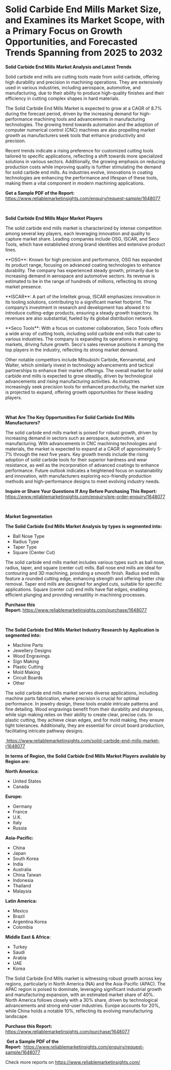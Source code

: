 <p><h1>Solid Carbide End Mills Market Size, and Examines its Market Scope, with a Primary Focus on Growth Opportunities, and Forecasted Trends Spanning from 2025 to 2032</h1></p><p><strong>Solid Carbide End Mills Market Analysis and Latest Trends</strong></p>
<p><p>Solid carbide end mills are cutting tools made from solid carbide, offering high durability and precision in machining operations. They are extensively used in various industries, including aerospace, automotive, and manufacturing, due to their ability to produce high-quality finishes and their efficiency in cutting complex shapes in hard materials. </p><p>The Solid Carbide End Mills Market is expected to grow at a CAGR of 8.7% during the forecast period, driven by the increasing demand for high-performance machining tools and advancements in manufacturing technologies. The growing trend towards automation and the adoption of computer numerical control (CNC) machines are also propelling market growth as manufacturers seek tools that enhance productivity and precision.</p><p>Recent trends indicate a rising preference for customized cutting tools tailored to specific applications, reflecting a shift towards more specialized solutions in various sectors. Additionally, the growing emphasis on reducing production costs while improving quality is further stimulating the demand for solid carbide end mills. As industries evolve, innovations in coating technologies are enhancing the performance and lifespan of these tools, making them a vital component in modern machining applications.</p></p>
<p><strong>Get a Sample PDF of the Report:&nbsp;</strong> <a href="https://www.reliablemarketinsights.com/enquiry/request-sample/1648077?utm_campaign=3579&utm_medium=2&utm_source=Github&utm_content=ia&utm_term=11042025&utm_id=solid-carbide-end-mills">https://www.reliablemarketinsights.com/enquiry/request-sample/1648077</a></p>
<p>&nbsp;</p>
<p><strong>Solid Carbide End Mills Major Market Players</strong></p>
<p><p>The solid carbide end mills market is characterized by intense competition among several key players, each leveraging innovation and quality to capture market share. Leading companies include OSG, ISCAR, and Seco Tools, which have established strong brand identities and extensive product lines.</p><p>**OSG**: Known for high precision and performance, OSG has expanded its product range, focusing on advanced coating technologies to enhance durability. The company has experienced steady growth, primarily due to increasing demand in aerospace and automotive sectors. Its revenue is estimated to be in the range of hundreds of millions, reflecting its strong market presence.</p><p>**ISCAR**: A part of the Intelitek group, ISCAR emphasizes innovation in its tooling solutions, contributing to a significant market footprint. The company’s investment in research and development has allowed it to introduce cutting-edge products, ensuring a steady growth trajectory. Its revenues are also substantial, fueled by its global distribution network.</p><p>**Seco Tools**: With a focus on customer collaboration, Seco Tools offers a wide array of cutting tools, including solid carbide end mills that cater to various industries. The company is expanding its operations in emerging markets, driving future growth. Seco's sales revenue positions it among the top players in the industry, reflecting its strong market demand.</p><p>Other notable competitors include Mitsubishi Carbide, Kennametal, and Walter, which similarly invest in technology advancements and tactical partnerships to enhance their market offerings. The overall market for solid carbide end mills is expected to grow steadily, driven by technological advancements and rising manufacturing activities. As industries increasingly seek precision tools for enhanced productivity, the market size is projected to expand, offering growth opportunities for these leading players.</p></p>
<p>&nbsp;</p>
<p><strong>What Are The Key Opportunities For Solid Carbide End Mills Manufacturers?</strong></p>
<p><p>The solid carbide end mills market is poised for robust growth, driven by increasing demand in sectors such as aerospace, automotive, and manufacturing. With advancements in CNC machining technologies and materials, the market is expected to expand at a CAGR of approximately 5-7% through the next five years. Key growth trends include the rising adoption of solid carbide tools for their superior hardness and wear resistance, as well as the incorporation of advanced coatings to enhance performance. Future outlook indicates a heightened focus on sustainability and innovation, with manufacturers exploring eco-friendly production methods and high-performance designs to meet evolving industry needs.</p></p>
<p><strong>Inquire or Share Your Questions If Any Before Purchasing This Report:</strong> <a href="https://www.reliablemarketinsights.com/enquiry/pre-order-enquiry/1648077?utm_campaign=3579&utm_medium=2&utm_source=Github&utm_content=ia&utm_term=11042025&utm_id=solid-carbide-end-mills">https://www.reliablemarketinsights.com/enquiry/pre-order-enquiry/1648077</a></p>
<p>&nbsp;</p>
<p><strong>Market Segmentation</strong></p>
<p><strong>The Solid Carbide End Mills Market Analysis by types is segmented into:</strong></p>
<p><ul><li>Ball Nose Type</li><li>Radius Type</li><li>Taper Type</li><li>Square (Center Cut)</li></ul></p>
<p><p>The solid carbide end mills market includes various types such as ball nose, radius, taper, and square (center cut) mills. Ball nose end mills are ideal for contouring and 3D machining, providing a smooth finish. Radius end mills feature a rounded cutting edge, enhancing strength and offering better chip removal. Taper end mills are designed for angled cuts, suitable for specific applications. Square (center cut) end mills have flat edges, enabling efficient plunging and providing versatility in machining processes.</p></p>
<p><strong>Purchase this Report:&nbsp;</strong><a href="https://www.reliablemarketinsights.com/purchase/1648077?utm_campaign=3579&utm_medium=2&utm_source=Github&utm_content=ia&utm_term=11042025&utm_id=solid-carbide-end-mills">https://www.reliablemarketinsights.com/purchase/1648077</a></p>
<p>&nbsp;</p>
<p><strong>The Solid Carbide End Mills Market Industry Research by Application is segmented into:</strong></p>
<p><ul><li>Machine Parts</li><li>Jewellery Designs</li><li>Wood Engravings</li><li>Sign Making</li><li>Plastic Cutting</li><li>Mold Making</li><li>Circuit Boards</li><li>Other</li></ul></p>
<p><p>The solid carbide end mills market serves diverse applications, including machine parts fabrication, where precision is crucial for optimal performance. In jewelry design, these tools enable intricate patterns and fine detailing. Wood engravings benefit from their durability and sharpness, while sign making relies on their ability to create clear, precise cuts. In plastic cutting, they achieve clean edges, and for mold making, they ensure tight tolerances. Additionally, they are essential for circuit board production, facilitating intricate pathway designs.</p></p>
<p><a href="https://www.reliablemarketinsights.com/solid-carbide-end-mills-market-r1648077?utm_campaign=3579&utm_medium=2&utm_source=Github&utm_content=ia&utm_term=11042025&utm_id=solid-carbide-end-mills">&nbsp;https://www.reliablemarketinsights.com/solid-carbide-end-mills-market-r1648077</a></p>
<p><strong>In terms of Region, the Solid Carbide End Mills Market Players available by Region are:</strong></p>
<p>
    <p> <strong> North America: </strong>
        <ul>
            <li>United States</li>
            <li>Canada</li>
        </ul>
        </p> 
    <p> <strong> Europe: </strong>
        <ul>
            <li>Germany</li>
            <li>France</li>
            <li>U.K.</li>
            <li>Italy</li>
            <li>Russia</li>
        </ul>
        </p> 
    <p> <strong> Asia-Pacific: </strong>
        <ul>
            <li>China</li>
            <li>Japan</li>
            <li>South Korea</li>
            <li>India</li>
            <li>Australia</li>
            <li>China Taiwan</li>
            <li>Indonesia</li>
            <li>Thailand</li>
            <li>Malaysia</li>
        </ul>
        </p> 
    <p> <strong> Latin America: </strong>
        <ul>
            <li>Mexico</li>
            <li>Brazil</li>
            <li>Argentina Korea</li>
            <li>Colombia</li>
        </ul>
        </p> 
    <p> <strong> Middle East & Africa: </strong>
        <ul>
            <li>Turkey</li>
            <li>Saudi</li>
            <li>Arabia</li>
            <li>UAE</li>
            <li>Korea</li>
        </ul>
    </p>
    </p>
<p><p>The Solid Carbide End Mills market is witnessing robust growth across key regions, particularly in North America (NA) and the Asia-Pacific (APAC). The APAC region is poised to dominate, leveraging significant industrial growth and manufacturing expansion, with an estimated market share of 40%. North America follows closely with a 30% share, driven by technological advancements and strong end-user industries. Europe accounts for 20%, while China holds a notable 10%, reflecting its evolving manufacturing landscape.</p></p>
<p><strong>Purchase this Report: </strong><a href="https://www.reliablemarketinsights.com/purchase/1648077?utm_campaign=3579&utm_medium=2&utm_source=Github&utm_content=ia&utm_term=11042025&utm_id=solid-carbide-end-mills">https://www.reliablemarketinsights.com/purchase/1648077</a></p>
<p>&nbsp;<strong>Get a Sample PDF of the Report:&nbsp;&nbsp;</strong><a href="https://www.reliablemarketinsights.com/enquiry/request-sample/1648077?utm_campaign=3579&utm_medium=2&utm_source=Github&utm_content=ia&utm_term=11042025&utm_id=solid-carbide-end-mills">https://www.reliablemarketinsights.com/enquiry/request-sample/1648077</a></p>
<p><strong></strong></p>
<p>Check more reports on <a href="https://www.reliablemarketinsights.com/?utm_campaign=3579&utm_medium=2&utm_source=Github&utm_content=ia&utm_term=11042025&utm_id=solid-carbide-end-mills">https://www.reliablemarketinsights.com/</a></p>